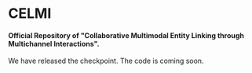 # CELMI
#### Official Repository of "Collaborative Multimodal Entity Linking through Multichannel Interactions".

We have released the checkpoint. The code is coming soon.
